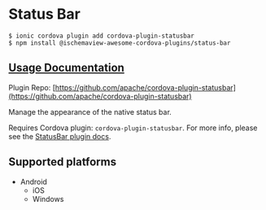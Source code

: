 # Status Bar

```text
$ ionic cordova plugin add cordova-plugin-statusbar
$ npm install @ischemaview-awesome-cordova-plugins/status-bar
```

## [Usage Documentation](https://danielsogl.gitbook.io/awesome-cordova-plugins/plugins/status-bar/)

Plugin Repo: [https://github.com/apache/cordova-plugin-statusbar](https://github.com/apache/cordova-plugin-statusbar)

Manage the appearance of the native status bar.

Requires Cordova plugin: `cordova-plugin-statusbar`. For more info, please see the [StatusBar plugin docs](https://github.com/apache/cordova-plugin-statusbar).

## Supported platforms

* Android
  * iOS
  * Windows

